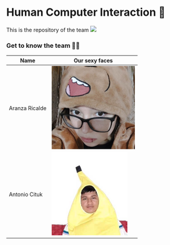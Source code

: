 # Human Computer Interaction 🤖

This is the repository of the team <img src="https://mma.prnewswire.com/media/1513369/Educative_Logo.jpg" height="100">

### Get to know the team 🐙✨

| Name          | Our sexy faces |
| ------------- | ------------- |
| Aranza Ricalde  |  <img src="assets/fotopreciosa.jpg" height="220"> |
| Antonio Cituk  | <img src="assets/IMG-20210302-WA0049.jpg"  width="200" height="220"> |
